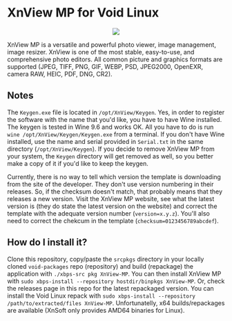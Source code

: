 # XnView MP for Void Linux

<p align="center"><img src="https://codeberg.org/th0razin3/vur/raw/branch/main/srcpkgs/XnView-MP/XnView-MP.png"></p>

XnView MP is a versatile and powerful photo viewer, image management, image resizer. XnView is one of the most stable, easy-to-use, and comprehensive photo editors. All common picture and graphics formats are supported (JPEG, TIFF, PNG, GIF, WEBP, PSD, JPEG2000, OpenEXR, camera RAW, HEIC, PDF, DNG, CR2).

## Notes

The `Keygen.exe` file is located in `/opt/XnView/Keygen`. Yes, in order to register the software with the name that you'd like, you have to have Wine installed. The keygen is tested in Wine 9.6 and works OK. All you have to do is run `wine /opt/XnView/Keygen/Keygen.exe` from a terminal. If you don't have Wine installed, use the name and serial provided in `Serial.txt` in the same directory (`/opt/XnView/Keygen`). If you decide to remove XnView MP from your system, the `Keygen` directory will get removed as well, so you better make a copy of it if you'd like to keep the keygen.

Currently, there is no way to tell which version the template is downloading from the site of the developer. They don't use version numbering in their releases. So, if the checksum doesn't match, that probably means that they releases a new version. Visit the XnView MP website, see what the latest version is (they do state the latest version on the website) and correct the template with the adequate version number (`version=x.y.z`). You'll also need to correct the chekcum in the template (`checksum=0123456789abcdef`).

## How do I install it?

Clone this repository, copy/paste the `srcpkgs` directory in your locally cloned `void-packages` repo (repository) and build (repackage) the application with `./xbps-src pkg XnView-MP`. You can then install XnView MP with `sudo xbps-install --repository hostdir/binpkgs XnView-MP`. Or, check the releases page in this repo for the latest repackaged version. You can install the Void Linux repack with `sudo xbps-install --repository /path/to/extracted/files XnView-MP`. Unfortunatelly, x64 builds/repackages are available (XnSoft only provides AMD64 binaries for Linux).